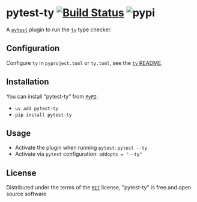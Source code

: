 pytest-ty
[![Build Status](https://github.com/boidolr/pytest-ty/actions/workflows/main.yaml/badge.svg)](https://github.com/boidolr/pytest-ty/actions/workflows/main.yaml "See Build Status on GitHub Actions")
![pypi](https://img.shields.io/pypi/v/pytest-ty.svg)
=========

A [`pytest`](https://github.com/pytest-dev/pytest) plugin to run the [`ty`](https://github.com/astral-sh/ty) type checker.


Configuration
------------

Configure `ty` in `pyproject.toml` or `ty.toml`,
see the [`ty` README](https://github.com/astral-sh/ty/blob/main/docs/README.md).


Installation
------------

You can install "pytest-ty" from [`PyPI`](https://pypi.org):

* `uv add pytest-ty`
* `pip install pytest-ty`

Usage
-----

* Activate the plugin when running `pytest`: `pytest --ty`
* Activate via `pytest` configuration: `addopts = "--ty"`


License
-------

Distributed under the terms of the [`MIT`](https://opensource.org/licenses/MIT) license, "pytest-ty" is free and open source software
